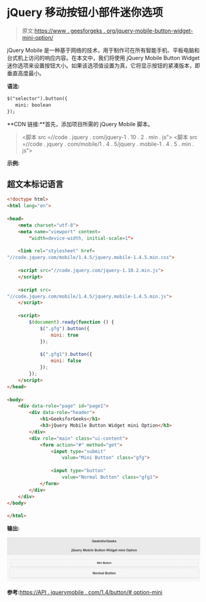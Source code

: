 # jQuery 移动按钮小部件迷你选项

> 原文:[https://www . geesforgeks . org/jquery-mobile-button-widget-mini-option/](https://www.geeksforgeeks.org/jquery-mobile-button-widget-mini-option/)

jQuery Mobile 是一种基于网络的技术，用于制作可在所有智能手机、平板电脑和台式机上访问的响应内容。在本文中，我们将使用 jQuery Mobile Button Widget 迷你选项来设置按钮大小。如果该选项值设置为真，它将显示按钮的紧凑版本，即垂直高度最小。

**语法:**

```html
$("selector").button({
   mini: boolean
});
```

**CDN 链接:**首先，添加项目所需的 jQuery Mobile 脚本。

> <link rel="”stylesheet”" href="”//code.jquery.com/mobile/1.4.5/jquery.mobile-1.4.5.min.css”">
> <脚本 src =//code . jquery . com/jquery-1 . 10 . 2 . min . js”></脚本>
> <脚本 src =//code . jquery . com/mobile/1 . 4 . 5/jquery . mobile-1 . 4 . 5 . min . js”></脚本>

**示例:**

## 超文本标记语言

```html
<!doctype html>
<html lang="en">

<head>
    <meta charset="utf-8">
    <meta name="viewport" content=
        "width=device-width, initial-scale=1">

    <link rel="stylesheet" href=
"//code.jquery.com/mobile/1.4.5/jquery.mobile-1.4.5.min.css">

    <script src="//code.jquery.com/jquery-1.10.2.min.js">
    </script>

    <script src=
"//code.jquery.com/mobile/1.4.5/jquery.mobile-1.4.5.min.js">
    </script>

    <script>
        $(document).ready(function () {
            $(".gfg").button({
                mini: true
            });

            $(".gfg1").button({
                mini: false
            });
        });
    </script>
</head>

<body>
    <div data-role="page" id="page1">
        <div data-role="header">
            <h1>GeeksforGeeks</h1>
            <h3>jQuery Mobile Button Widget mini Option</h3>
        </div>
        <div role="main" class="ui-content">
            <form action="#" method="get">
                <input type="submit" 
                    value="Mini Button" class="gfg">

                <input type="button" 
                    value="Normal Button" class="gfg1">
            </form>
        </div>
    </div>
</body>

</html>
```

**输出:**

![](img/bbb84772168816a7df02dc923f3ae586.png)

**参考:**[https://API . jquerymobile . com/1.4/button/# option-mini](https://api.jquerymobile.com/1.4/button/#option-mini)